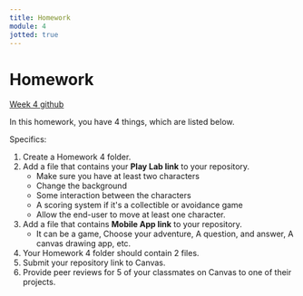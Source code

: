 ```yaml
---
title: Homework
module: 4
jotted: true
---
```


# Homework


<p>
<a href="https://github.com/coryMcKague/MART120_Homework/tree/main/Week4" target="_blank">Week 4 github</a>
</p>

In this homework, you have 4 things, which are listed below.

Specifics:

1. Create a Homework 4 folder.
2. Add a file that contains your <b>Play Lab link</b> to your repository.
   * Make sure you have at least two characters
   * Change the background
   * Some interaction between the characters
   * A scoring system if it's a collectible or avoidance game
   * Allow the end-user to move at least one character. 
3. Add a file that contains <b>Mobile App link</b> to your repository.
   * It can be a game, Choose your adventure, A question, and answer, A canvas drawing app, etc.
5. Your Homework 4 folder should contain 2 files.
6. Submit your repository link to Canvas.
7. Provide peer reviews for 5 of your classmates on Canvas to one of their projects. 


